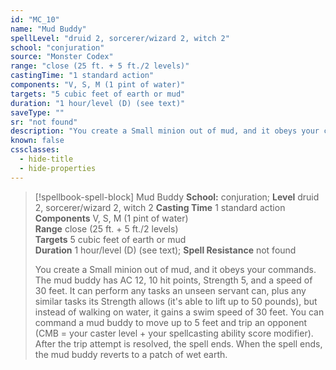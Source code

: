 ```yaml
---
id: "MC_10"
name: "Mud Buddy"
spellLevel: "druid 2, sorcerer/wizard 2, witch 2"
school: "conjuration"
source: "Monster Codex"
range: "close (25 ft. + 5 ft./2 levels)"
castingTime: "1 standard action"
components: "V, S, M (1 pint of water)"
targets: "5 cubic feet of earth or mud"
duration: "1 hour/level (D) (see text)"
saveType: ""
sr: "not found"
description: "You create a Small minion out of mud, and it obeys your commands. The mud buddy has AC 12, 10 hit points, Strength 5, and a speed of 30 feet. It can perform any tasks an unseen servant can, plus any similar tasks its Strength allows (it's able to lift up to 50 pounds), but instead of walking on water, it gains a swim speed of 30 feet.  You can command a mud buddy to move up to 5 feet and trip an opponent (CMB = your caster level + your spellcasting ability score modifier). After the trip attempt is resolved, the spell ends.  When the spell ends, the mud buddy reverts to a patch of wet earth."
known: false
cssclasses:
  - hide-title
  - hide-properties
---
```


> [!spellbook-spell-block] Mud Buddy
> **School:** conjuration; **Level** druid 2, sorcerer/wizard 2, witch 2
> **Casting Time** 1 standard action  
> **Components** V, S, M (1 pint of water)  
> **Range** close (25 ft. + 5 ft./2 levels)  
> **Targets** 5 cubic feet of earth or mud  
> **Duration** 1 hour/level (D) (see text); **Spell Resistance** not found
> 
> You create a Small minion out of mud, and it obeys your commands. The mud buddy has AC 12, 10 hit points, Strength 5, and a speed of 30 feet. It can perform any tasks an unseen servant can, plus any similar tasks its Strength allows (it's able to lift up to 50 pounds), but instead of walking on water, it gains a swim speed of 30 feet.  You can command a mud buddy to move up to 5 feet and trip an opponent (CMB = your caster level + your spellcasting ability score modifier). After the trip attempt is resolved, the spell ends.  When the spell ends, the mud buddy reverts to a patch of wet earth.